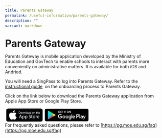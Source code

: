 ```yaml
---
title: Parents Gateway
permalink: /useful-information/parents-gateway/
description: ""
variant: markdown
---
```

<b><font size="6">Parents Gateway</font></b>

Parents Gateway is mobile application developed by the Ministry of Education and GovTech to enable schools to interact with parents more conveniently on administrative matters. It is available for both iOS and Andriod.  
  
You will need a SingPass to log into Parents Gateway. Refer to the&nbsp; [instructional guide](/files/Forms%20and%20Guides/Useful%20Information%20-%20Instructions%20for%20onboarding%20Parents%20Gateway.pdf) &nbsp;on the onboarding process to Parents Gateway.  
  
Click on the link below to download the Parents Gateway application from Apple App Store or Google Play Store.  
 
<p>
<a href="https://apps.apple.com/sg/app/parents-gateway/id1267198708">
<img src="/images/Useful%20Information/2%20Useful%20Information%20-%20Parents%20Gateway%20App%20Store%2001.jpg" style="width:25%" align="left">
</a>
</p>

<p>
<a href="https://play.google.com/store/apps/details?id=com.moe.pgp">
<img src="/images/Useful%20Information/2%20Useful%20Information%20-%20Parents%20Gateway%20Google%20Play%2001.jpg" style="width:30%" align="left">
</a>
</p>


<br> <br>
  
  
For frequently asked questions, please refer to&nbsp;[https://pg.moe.edu.sg/faq](https://pg.moe.edu.sg/faq)
